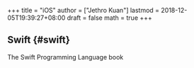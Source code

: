 +++
title = "iOS"
author = ["Jethro Kuan"]
lastmod = 2018-12-05T19:39:27+08:00
draft = false
math = true
+++

## Swift {#swift}

The Swift Programming Language book

